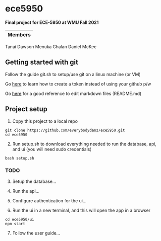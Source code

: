 # ece5950

__Final project for ECE-5950 at WMU Fall 2021__

Members |
-- |
Tanai Dawson
Menuka Ghalan
Daniel McKee

## Getting started with git

Follow the guide git.sh to setup/use git on a linux machine (or VM)

Go [here](https://eddrichjanzzen.github.io/blog/2021/08/29/support-for-password-authentication-removed.html "Create Token") to learn how to create a token instead of using your github p/w

Go [here](https://github.com/tchapi/markdown-cheatsheet "markdown-cheatsheet") for a good reference to edit markdown files (README.md)

## Project setup

1. Copy this project to a local repo

~~~
git clone https://github.com/everybodydanz/ece5950.git
cd ece5950
~~~

2. Run setup.sh to download everything needed to run the database, api, and ui (you will need sudo credentials)

~~~
bash setup.sh
~~~

### TODO

3. Setup the database...

4. Run the api...

5. Configure authentication for the ui...

6. Run the ui in a new terminal, and this will open the app in a browser

~~~
cd ece5950/ui
npm start
~~~

7. Follow the user guide...
